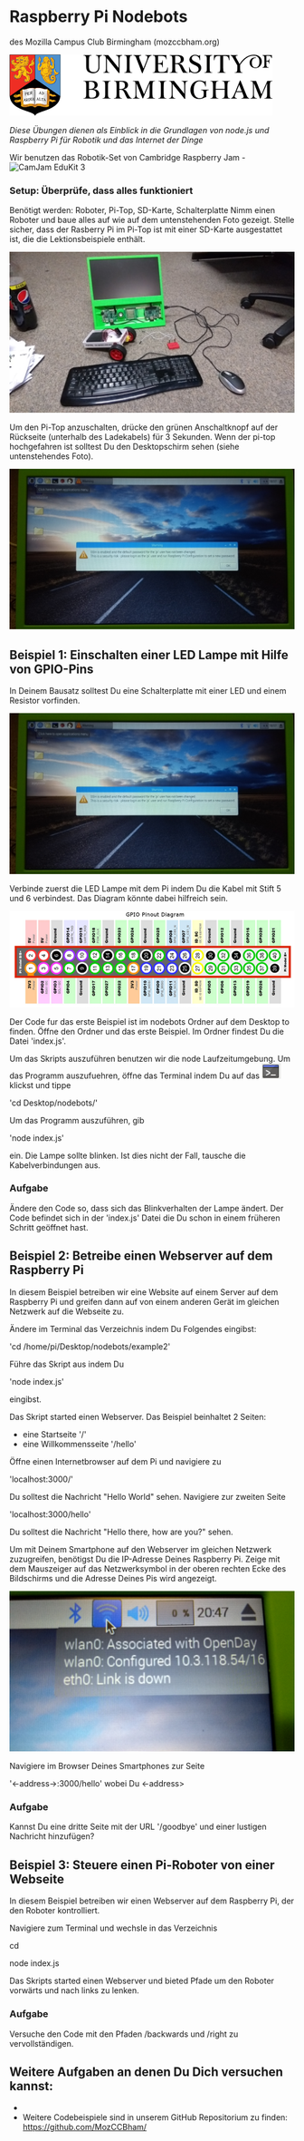 # Raspberry Pi Nodebots

des Mozilla Campus Club Birmingham (mozccbham.org)

![University of Birmingham](/images/uob_logo.png?raw=true)

*Diese Übungen dienen als Einblick in die Grundlagen von node.js und Raspberry Pi für Robotik und das Internet der Dinge*

Wir benutzen das Robotik-Set von Cambridge Raspberry Jam - ![CamJam EduKit 3](http://camjam.me/?page_id=618)

### Setup: Überprüfe, dass alles funktioniert

Benötigt werden: Roboter, Pi-Top, SD-Karte, Schalterplatte
Nimm einen Roboter und baue alles auf wie auf dem untenstehenden Foto gezeigt. Stelle sicher, dass der Rasberry Pi im Pi-Top ist mit einer SD-Karte ausgestattet ist, die die Lektionsbeispiele enthält. 

![Pi-top and robot setup](/images/CEEDsetup.jpg?raw=true)

Um den Pi-Top anzuschalten, drücke den grünen Anschaltknopf auf der Rückseite (unterhalb des Ladekabels) für 3 Sekunden. Wenn der pi-top hochgefahren ist solltest Du den Desktopschirm sehen (siehe untenstehendes Foto). 

![Pi-top desktop](/images/PiDesktop.jpg?raw=true)


## Beispiel 1: Einschalten einer LED Lampe mit Hilfe von GPIO-Pins

In Deinem Bausatz solltest Du eine Schalterplatte mit einer LED und einem Resistor vorfinden. 

![Pi-top desktop](/images/PiDesktop.jpg?raw=true)

Verbinde zuerst die LED Lampe mit dem Pi indem Du die Kabel mit Stift 5 und 6 verbindest. Das Diagram könnte dabei hilfreich sein. 

![GPIO pin layout](/images/GPIO_PinLayout.png?raw=true)

Der Code fur das erste Beispiel ist im nodebots Ordner auf dem Desktop to finden. Öffne den Ordner und das erste Beispiel. Im Ordner findest Du die Datei 'index.js'.

Um das Skripts auszuführen benutzen wir die node Laufzeitumgebung. Um das Programm auszufuehren, öffne das Terminal indem Du auf das ![Terminalsymbol](/images/terminalIcon.png?raw=true) klickst und tippe

'cd Desktop/nodebots/'

Um das Programm auszuführen, gib 

'node index.js' 

ein. Die Lampe sollte blinken. Ist dies nicht der Fall, tausche die Kabelverbindungen aus.

### Aufgabe

Ändere den Code so, dass sich das Blinkverhalten der Lampe ändert. Der Code befindet sich in der 'index.js' Datei die Du schon in einem früheren Schritt geöffnet hast.  

## Beispiel 2: Betreibe einen Webserver auf dem Raspberry Pi

In diesem Beispiel betreiben wir eine Website auf einem Server auf dem Raspberry Pi und greifen dann auf von einem anderen Gerät im gleichen Netzwerk auf die Webseite zu.

Ändere im Terminal das Verzeichnis indem Du Folgendes eingibst:

'cd /home/pi/Desktop/nodebots/example2'

Führe das Skript aus indem Du

'node index.js' 

eingibst.

Das Skript started einen Webserver. Das Beispiel beinhaltet 2 Seiten:

- eine Startseite '/'
- eine Willkommensseite '/hello'

Öffne einen Internetbrowser auf dem Pi und navigiere zu

'localhost:3000/'

Du solltest die Nachricht "Hello World" sehen. Navigiere zur zweiten Seite

'localhost:3000/hello'

Du solltest die Nachricht "Hello there, how are you?" sehen.

Um mit Deinem Smartphone auf den Webserver im gleichen Netzwerk zuzugreifen, benötigst Du die IP-Adresse Deines Raspberry Pi. Zeige mit dem Mauszeiger auf das Netzwerksymbol in der oberen rechten Ecke des Bildschirms und die Adresse Deines Pis wird angezeigt.

![IP address](/images/IP_address.jpg?raw=true)

Navigiere im Browser Deines Smartphones zur Seite

'<-address->:3000/hello' wobei Du <-address>

### Aufgabe

Kannst Du eine dritte Seite mit der URL '/goodbye' und einer lustigen Nachricht hinzufügen?

## Beispiel 3: Steuere einen Pi-Roboter von einer Webseite

In diesem Beispiel betreiben wir einen Webserver auf dem Raspberry Pi, der den Roboter kontrolliert.

Navigiere zum Terminal und wechsle in das Verzeichnis

cd 

node index.js 

Das Skripts started einen Webserver und bieted Pfade um den Roboter vorwärts und nach links zu lenken.


### Aufgabe

Versuche den Code mit den Pfaden /backwards und /right zu vervollständigen.


## Weitere Aufgaben an denen Du Dich versuchen kannst:

* 
* Weitere Codebeispiele sind in unserem GitHub Repositorium zu finden: https://github.com/MozCCBham/


